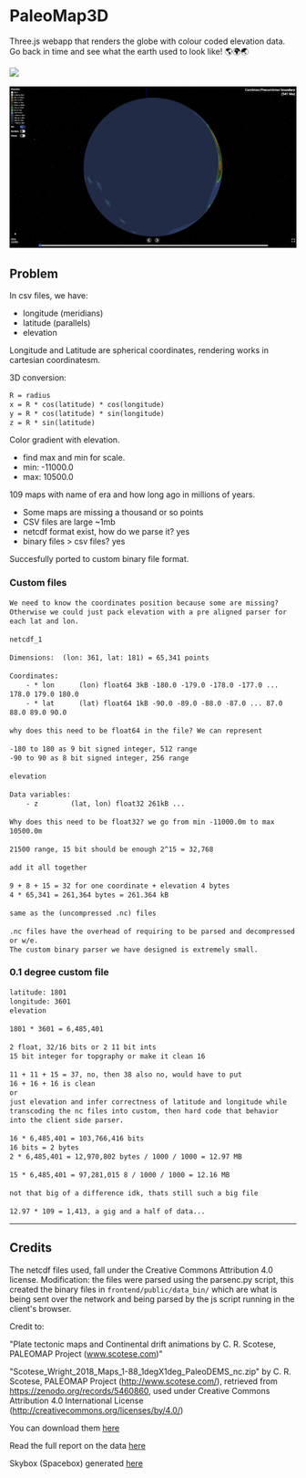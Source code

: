 # PaleoMap3D
Three.js webapp that renders the globe with colour coded elevation data. Go back in time and see what the earth used to look like! 🌎🌍🌏

![](southamericaafrica.gif)

![](indiahimalaya.gif)

## Problem
In csv files, we have:
- longitude (meridians)
- latitude (parallels)
- elevation

Longitude and Latitude are spherical coordinates, rendering works in cartesian coordinatesm.

3D conversion:
```
R = radius
x = R * cos(latitude) * cos(longitude)
y = R * cos(latitude) * sin(longitude)
z = R * sin(latitude)
```

Color gradient with elevation.
- find max and min for scale.
- min: -11000.0
- max: 10500.0

109 maps with name of era and how long ago in millions of years.

- Some maps are missing a thousand or so points
- CSV files are large ~1mb
- netcdf format exist, how do we parse it? yes
- binary files > csv files? yes

Succesfully ported to custom binary file format.

### Custom files
```
We need to know the coordinates position because some are missing? 
Otherwise we could just pack elevation with a pre aligned parser for each lat and lon.

netcdf_1

Dimensions:  (lon: 361, lat: 181) = 65,341 points

Coordinates:
    - * lon      (lon) float64 3kB -180.0 -179.0 -178.0 -177.0 ... 178.0 179.0 180.0
    - * lat      (lat) float64 1kB -90.0 -89.0 -88.0 -87.0 ... 87.0 88.0 89.0 90.0

why does this need to be float64 in the file? We can represent

-180 to 180 as 9 bit signed integer, 512 range
-90 to 90 as 8 bit signed integer, 256 range

elevation

Data variables:
    - z        (lat, lon) float32 261kB ...

Why does this need to be float32? we go from min -11000.0m to max 10500.0m

21500 range, 15 bit should be enough 2^15 = 32,768

add it all together

9 + 8 + 15 = 32 for one coordinate + elevation 4 bytes
4 * 65,341 = 261,364 bytes = 261.364 kB

same as the (uncompressed .nc) files

.nc files have the overhead of requiring to be parsed and decompressed or w/e. 
The custom binary parser we have designed is extremely small.
```

### 0.1 degree custom file
```
latitude: 1801
longitude: 3601
elevation

1801 * 3601 = 6,485,401

2 float, 32/16 bits or 2 11 bit ints
15 bit integer for topgraphy or make it clean 16

11 + 11 + 15 = 37, no, then 38 also no, would have to put
16 + 16 + 16 is clean
or 
just elevation and infer correctness of latitude and longitude while transcoding the nc files into custom, then hard code that behavior into the client side parser.

16 * 6,485,401 = 103,766,416 bits
16 bits = 2 bytes
2 * 6,485,401 = 12,970,802 bytes / 1000 / 1000 = 12.97 MB

15 * 6,485,401 = 97,281,015 8 / 1000 / 1000 = 12.16 MB

not that big of a difference idk, thats still such a big file

12.97 * 109 = 1,413, a gig and a half of data...
```


----

## Credits
The netcdf files used, fall under the Creative Commons Attribution 4.0 license. Modification: the files were parsed using the parsenc.py script, this created the binary files in `frontend/public/data_bin/` which are what is being sent over the network and being parsed by the js script running in the client's browser.

Credit to:

"Plate tectonic maps and Continental drift animations by C. R. Scotese,
PALEOMAP Project (www.scotese.com)"

"Scotese_Wright_2018_Maps_1-88_1degX1deg_PaleoDEMS_nc.zip" by C. R. Scotese, PALEOMAP Project (http://www.scotese.com/), retrieved from https://zenodo.org/records/5460860, used under Creative Commons Attribution 4.0 International License (http://creativecommons.org/licenses/by/4.0/)

You can download them [here](https://zenodo.org/records/5460860)

Read the full report on the data [here](https://www.earthbyte.org/webdav/ftp/Data_Collections/Scotese_Wright_2018_PaleoDEM/Scotese_Wright2018_PALEOMAP_PaleoDEMs.pdf)

Skybox (Spacebox) generated [here](https://tools.wwwtyro.net/space-3d/index.html#animationSpeed=0.40999401408739444&fov=75.43504464834814&nebulae=false&pointStars=true&resolution=1024&seed=aqywua8jycc&stars=true&sun=true)
